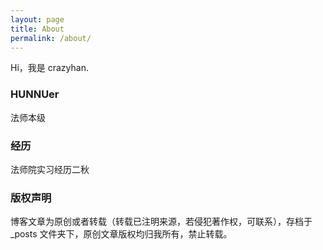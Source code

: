 ```yaml
---
layout: page
title: About
permalink: /about/
---
```


Hi，我是 crazyhan.

### HUNNUer

法师本级

### 经历

法师院实习经历二秋

### 版权声明

博客文章为原创或者转载（转载已注明来源，若侵犯著作权，可联系），存档于_posts 文件夹下，原创文章版权均归我所有，禁止转载。

